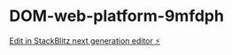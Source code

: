 # DOM-web-platform-9mfdph

[Edit in StackBlitz next generation editor ⚡️](https://stackblitz.com/~/github.com/geethakasani/DOM-web-platform-9mfdph)